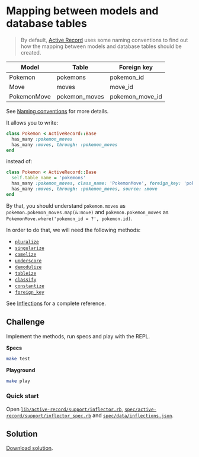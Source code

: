# Mapping between models and database tables

> By default, [Active Record] uses some naming conventions to find out how the mapping between models and database tables should be created.

Model | Table | Foreign key
--- | --- | ---
Pokemon | pokemons | pokemon_id
Move | moves | move_id
PokemonMove | pokemon_moves | pokemon_move_id

See [Naming conventions] for more details.

[Active Record]: https://guides.rubyonrails.org/active_record_basics.html
[Naming conventions]: https://guides.rubyonrails.org/active_record_basics.html#naming-conventions

It allows you to write:

``` ruby
class Pokemon < ActiveRecord::Base
  has_many :pokemon_moves
  has_many :moves, through: :pokemon_moves
end
```

instead of:

``` ruby
class Pokemon < ActiveRecord::Base
  self.table_name = 'pokemons'
  has_many :pokemon_moves, class_name: 'PokemonMove', foreign_key: 'pokemon_id'
  has_many :moves, through: :pokemon_moves, source: :move
end
```

By that, you should understand
`pokemon.moves` as `pokemon.pokemon_moves.map(&:move)` and
`pokemon.pokemon_moves` as `PokemonMove.where('pokemon_id = ?', pokemon.id)`.

In order to do that, we will need the following methods:

- [`pluralize`]
- [`singularize`]
- [`camelize`]
- [`underscore`]
- [`demodulize`]
- [`tableize`]
- [`classify`]
- [`constantize`]
- [`foreign_key`]

[`pluralize`]: https://guides.rubyonrails.org/active_support_core_extensions.html#pluralize
[`singularize`]: https://guides.rubyonrails.org/active_support_core_extensions.html#singularize
[`camelize`]: https://guides.rubyonrails.org/active_support_core_extensions.html#camelize
[`underscore`]: https://guides.rubyonrails.org/active_support_core_extensions.html#underscore
[`demodulize`]: https://guides.rubyonrails.org/active_support_core_extensions.html#demodulize
[`tableize`]: https://guides.rubyonrails.org/active_support_core_extensions.html#tableize
[`classify`]: https://guides.rubyonrails.org/active_support_core_extensions.html#classify
[`constantize`]: https://guides.rubyonrails.org/active_support_core_extensions.html#constantize
[`foreign_key`]: https://guides.rubyonrails.org/active_support_core_extensions.html#foreign_key

See [Inflections] for a complete reference.

[Inflections]: https://guides.rubyonrails.org/active_support_core_extensions.html#inflections

## Challenge

Implement the methods, run specs and play with the REPL.

**Specs**

``` sh
make test
```

**Playground**

``` sh
make play
```

### Quick start

Open [`lib/active-record/support/inflector.rb`], [`spec/active-record/support/inflector_spec.rb`] and [`spec/data/inflections.json`].

[`lib/active-record/support/inflector.rb`]: lib/active-record/support/inflector.rb
[`spec/active-record/support/inflector_spec.rb`]: spec/active-record/support/inflector_spec.rb
[`spec/data/inflections.json`]: spec/data/inflections.json

## Solution

[Download solution].

[Download solution]: ../solved/01-mapping-between-models-and-database-tables
